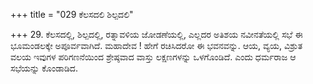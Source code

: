 +++
title = "029 ಕೆಲಸದಲಿ ಶಿಲ್ಪದಲಿ"

+++
29. ಕೆಲಸದಲ್ಲಿ, ಶಿಲ್ಪದಲ್ಲಿ, ರತ್ನಾವಳಿಯ ಜೋಡಣೆಯಲ್ಲಿ, ಎಲ್ಲದರ ಅತಿಶಯ ನವೀನತೆಯಲ್ಲಿ ಸಭೆ ಈ ಭೂಮಂಡಲಕ್ಕೇ ಅಪೂರ್ವವಾಗಿದೆ. ಮಹಾದೇವ ! ಹೇಗೆ ರಚಿಸಿದರೋ ಈ ಭವನವನ್ನು. ಆಯ, ವ್ಯಯ, ವಿಶ್ರುತ ವಲಯ ಇವುಗಳ ಪರಿಗಣನೆಯಿಂದ ಶ್ರೇಷ್ಠವಾದ ವಾಸ್ತು ಲಕ್ಷಣಗಳನ್ನು ಒಳಗೊಂಡಿದೆ. ಎಂದು ಧರ್ಮರಾಜ ಆ ಸಭೆಯನ್ನು ಕೊಂಡಾಡಿದ.